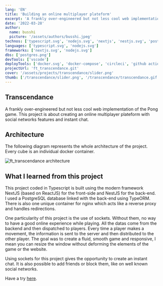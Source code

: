 ```yaml
---
lang: 'EN'
title: 'Building an online multiplayer plateform'
excerpt: 'A frankly over-engineered but not less cool web implementation of the Pong game.'
date: '2022-03-28'
author:
  name: busshi
  picture: '/assets/authors/busshi.jpeg'
technos: ['typescript.svg', 'nodejs.svg', 'nextjs', 'nestjs.svg', 'postgres.png']
languages: ['typescript.svg', 'nodejs.svg']
frameworks: ['nextjs.svg', 'nodejs.svg']
dbs: ['postgres.png']
devTools: ['vscode']
deployTools: ['docker.svg', 'docker-compose', 'circleci', 'github actions']
projectUrl: 'ft_transcendance.git'
cover: '/assets/projects/transcendance/slider.png'
thumb: ['/transcendance/slider.png', '/transcendance/transcendance.gif']
---
```


## Transcendance

A frankly over-engineered but not less cool web implementation of the Pong game. This project is about creating an online multiplayer plateform with social networks features and instant chat.

## Architecture

The following diagram represents the whole architecture of the project. Every cube is an individual docker container.

![ft_transcendance architecture](https://i.imgur.com/KQsKRAp.png)

## What I learned from this project

This project coded in Typescript is built using the modern framework NextJS (based on ReactJS) for the front-side and NestJS for the back-end. I used a PostgreSQL database linked with the back-end using TypeORM. There is also one unique container for nginx which acts like a reverse proxy and handles redirections.

One particularity of this project is the use of sockets. Without them, no way to have a good online experience while playing. All the datas come from the backend and then dispatched to players. Every time a player makes a movement, the information is sent to the server and then distributed to the other player.  The goal was to create a fluid, smooth game and responsive, I mean you can resize the window without deforming the elements of the game or the website.

Using sockets for this project gives the opportunity to create an instant chat. It is also possible to add friends or block them, like on well known social networks.

Have a try [here](https://play.busshi.fr).